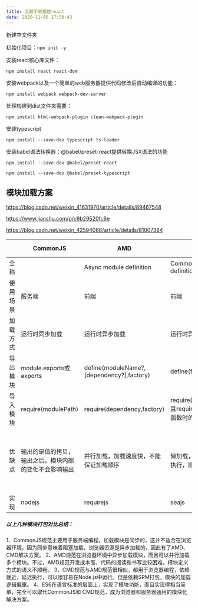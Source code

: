 ```yaml
---
title: 无脚手架搭建react
date: 2020-11-06 17:50:43
---
```


新建空文件夹

初始化项目：`npm init -y`

安装react核心库文件：

`npm install react react-dom`

安装webpack以及一个简单的web服务器提供代码修改后自动编译的功能：

`npm install webpack webpack-dev-server`

处理构建到dist文件夹需要：

`npm install html-webpack-plugin clean-webpack-plugin`

安装typescript

`npm install --save-dev typescript ts-loader`

安装babel语法转换器：@babel/preset-react提供转换JSX语法的功能

`npm install --save-dev @babel/preset-react`

`npm install --save-dev @babel/preset-typescript`



## 模块加载方案

<https://blog.csdn.net/weixin_41631970/article/details/89467548>

<https://www.jianshu.com/p/c9b29520fc6e>

<https://blog.csdn.net/weixin_42594068/article/details/81007384>

|          | CommonJS                                               | AMD                                       | CMD                                                     | ES6 module                                 |
| -------- | ------- | ------- | -------- | :--------|
| 全称     |                                                        | Async module definition                   | Common module definition                                |                                            |
| 使用场景 | 服务端                                                 | 前端                                      | 前端                                                    | 前端                                       |
| 加载方式 | 运行时同步加载                                         | 运行时异步加载                            | 运行时异步加载                                          | 编译时静态加载                             |
| 导出模块 | module.exports或exports                                | define(moduleName?,[dependency?],factory) | define(factory)                                         | export暴露对外的接口                       |
| 导入模块 | require(modulePath)                                    | require(dependency,factory)               | require(modulePath)且require时factory为函数时的一个参数 | import                                     |
| 优缺点   | 输出的是值的拷贝，输出之后，模块内部的变化不会影响输出 | 并行加载，加载速度快，不能保证加载顺序    | 懒加载，使用时才会执行，顺序可控                        | 输出的是值的引用，模块内部的变化会影响输出 |
| 实现     | nodejs                                                 | requirejs                                 | seajs                                                   | ES6                                        |

##### 以上几种模块打包对比总结：

1、CommonJS规范主要用于服务端编程，加载模块是同步的，这并不适合在浏览器环境，因为同步意味着阻塞加载，浏览器资源是异步加载的，因此有了AMD、CMD解决方案。
2、AMD规范在浏览器环境中异步加载模块，而且可以并行加载多个模块。不过，AMD规范开发成本高，代码的阅读和书写比较困难，模块定义方式的语义不顺畅。
3、CMD规范与AMD规范很相似，都用于浏览器编程，依赖就近，延迟执行，可以很容易在Node.js中运行。但是依赖SPM打包，模块的加载逻辑偏重。
4、ES6在语言标准的层面上，实现了模块功能，而且实现得相当简单，完全可以取代CommonJS和 CMD规范，成为浏览器和服务器通用的模块化解决方案。